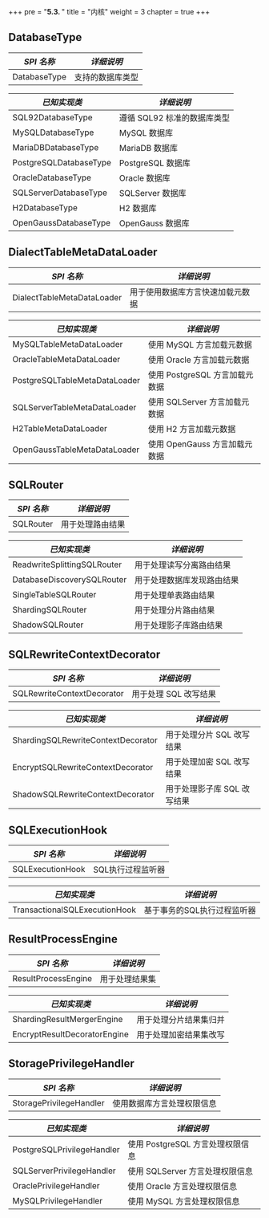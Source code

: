 +++
pre = "<b>5.3. </b>"
title = "内核"
weight = 3
chapter = true
+++

## DatabaseType

| *SPI 名称*             | *详细说明*                |
| ---------------------- | ------------------------ |
| DatabaseType           | 支持的数据库类型           |

| *已知实现类*            | *详细说明*                |
| ---------------------- | ------------------------ |
| SQL92DatabaseType      | 遵循 SQL92 标准的数据库类型 |
| MySQLDatabaseType      | MySQL 数据库              |
| MariaDBDatabaseType    | MariaDB 数据库            |
| PostgreSQLDatabaseType | PostgreSQL 数据库         |
| OracleDatabaseType     | Oracle 数据库             |
| SQLServerDatabaseType  | SQLServer 数据库          |
| H2DatabaseType         | H2 数据库                 |
| OpenGaussDatabaseType  | OpenGauss 数据库          |

## DialectTableMetaDataLoader

| *SPI 名称*                   | *详细说明*                    |
| ---------------------------- | ---------------------------- |
| DialectTableMetaDataLoader   | 用于使用数据库方言快速加载元数据 |

| *已知实现类*                   | *详细说明*                   |
| ----------------------------- | --------------------------- |
| MySQLTableMetaDataLoader      | 使用 MySQL 方言加载元数据      |
| OracleTableMetaDataLoader     | 使用 Oracle 方言加载元数据     |
| PostgreSQLTableMetaDataLoader | 使用 PostgreSQL 方言加载元数据 |
| SQLServerTableMetaDataLoader  | 使用 SQLServer 方言加载元数据  |
| H2TableMetaDataLoader         | 使用 H2 方言加载元数据         |
| OpenGaussTableMetaDataLoader  | 使用 OpenGauss 方言加载元数据  |

## SQLRouter

| *SPI 名称*                           | *详细说明*                 |
| ----------------------------------- | ------------------------- |
| SQLRouter                           | 用于处理路由结果             |

| *已知实现类*                          | *详细说明*                  |
| ----------------------------------- | ------------------------- |
| ReadwriteSplittingSQLRouter         | 用于处理读写分离路由结果       |
| DatabaseDiscoverySQLRouter          | 用于处理数据库发现路由结果      |
| SingleTableSQLRouter                | 用于处理单表路由结果           |
| ShardingSQLRouter                   | 用于处理分片路由结果          |
| ShadowSQLRouter                     | 用于处理影子库路由结果         |

## SQLRewriteContextDecorator

| *SPI 名称*                         | *详细说明*                 |
| ---------------------------------- | ------------------------- |
| SQLRewriteContextDecorator         | 用于处理 SQL 改写结果       |

| *已知实现类*                        | *详细说明*                 |
| ---------------------------------- | ------------------------- |
| ShardingSQLRewriteContextDecorator | 用于处理分片 SQL 改写结果   |
| EncryptSQLRewriteContextDecorator  | 用于处理加密 SQL 改写结果   |
| ShadowSQLRewriteContextDecorator   | 用于处理影子库 SQL 改写结果 |

## SQLExecutionHook

| *SPI 名称*                     | *详细说明*                        |
| ----------------------------- | --------------------------------- |
| SQLExecutionHook              | SQL执行过程监听器 |

| *已知实现类*                   | *详细说明*                         |
| ----------------------------- | --------------------------------- |
| TransactionalSQLExecutionHook | 基于事务的SQL执行过程监听器          |

## ResultProcessEngine

| *SPI 名称*                   | *详细说明*           |
| ---------------------------- | ------------------- |
| ResultProcessEngine          | 用于处理结果集        |

| *已知实现类*                  | *详细说明*           |
| ---------------------------- | ------------------- |
| ShardingResultMergerEngine   | 用于处理分片结果集归并 |
| EncryptResultDecoratorEngine | 用于处理加密结果集改写 |

## StoragePrivilegeHandler

| *SPI 名称*                  | *详细说明*                      |
| -------------------------- | ------------------------------ |
| StoragePrivilegeHandler    | 使用数据库方言处理权限信息          |

| *已知实现类*                 | *详细说明*                      |
| -------------------------- | ------------------------------ |
| PostgreSQLPrivilegeHandler | 使用 PostgreSQL 方言处理权限信息   |
| SQLServerPrivilegeHandler  | 使用 SQLServer 方言处理权限信息    |
| OraclePrivilegeHandler     | 使用 Oracle 方言处理权限信息       |
| MySQLPrivilegeHandler      | 使用 MySQL 方言处理权限信息        |
